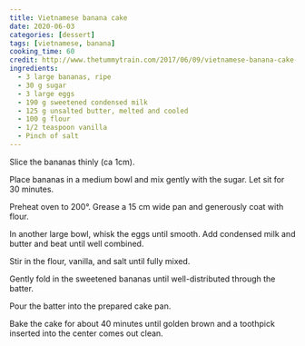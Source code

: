```yaml
---
title: Vietnamese banana cake
date: 2020-06-03
categories: [dessert]
tags: [vietnamese, banana]
cooking_time: 60
credit: http://www.thetummytrain.com/2017/06/09/vietnamese-banana-cake-banh-chuoi-nuong-hanoi-travel-video/
ingredients:
  - 3 large bananas, ripe
  - 30 g sugar
  - 3 large eggs
  - 190 g sweetened condensed milk
  - 125 g unsalted butter, melted and cooled
  - 100 g flour
  - 1/2 teaspoon vanilla
  - Pinch of salt
---
```


Slice the bananas thinly (ca 1cm).

Place bananas in a medium bowl and mix gently with the sugar. Let sit for 30 minutes.

Preheat oven to 200°. Grease a 15 cm wide pan and generously coat with flour.

In another large bowl, whisk the eggs until smooth. Add condensed milk and butter and beat until well combined.

Stir in the flour, vanilla, and salt until fully mixed.

Gently fold in the sweetened bananas until well-distributed through the batter.

Pour the batter into the prepared cake pan.

Bake the cake for about 40 minutes until golden brown and a toothpick inserted into the center comes out clean.
